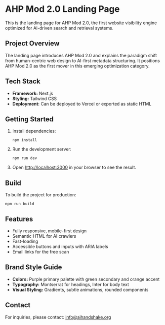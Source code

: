 # AHP Mod 2.0 Landing Page

This is the landing page for AHP Mod 2.0, the first website visibility engine optimized for AI-driven search and retrieval systems.

## Project Overview

The landing page introduces AHP Mod 2.0 and explains the paradigm shift from human-centric web design to AI-first metadata structuring. It positions AHP Mod 2.0 as the first mover in this emerging optimization category.

## Tech Stack

- **Framework:** Next.js
- **Styling:** Tailwind CSS
- **Deployment:** Can be deployed to Vercel or exported as static HTML

## Getting Started

1. Install dependencies:
   ```
   npm install
   ```

2. Run the development server:
   ```
   npm run dev
   ```

3. Open [http://localhost:3000](http://localhost:3000) in your browser to see the result.

## Build

To build the project for production:

```
npm run build
```

## Features

- Fully responsive, mobile-first design
- Semantic HTML for AI crawlers
- Fast-loading
- Accessible buttons and inputs with ARIA labels
- Email links for the free scan

## Brand Style Guide

- **Colors:** Purple primary palette with green secondary and orange accent
- **Typography:** Montserrat for headings, Inter for body text
- **Visual Styling:** Gradients, subtle animations, rounded components

## Contact

For inquiries, please contact: info@aihandshake.org
